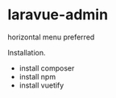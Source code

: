 # laravue-admin
horizontal menu preferred

Installation.
- install composer
- install npm
- install vuetify
